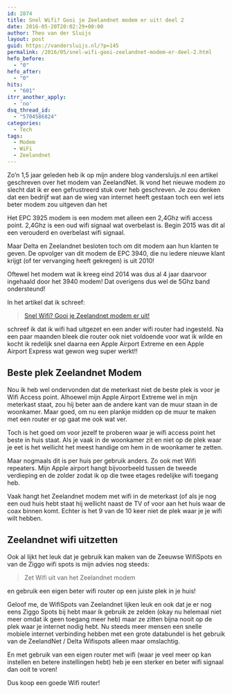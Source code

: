 ```yaml
---
id: 2874
title: Snel Wifi? Gooi je Zeelandnet modem er uit! deel 2
date: 2016-05-20T20:02:29+00:00
author: Theo van der Sluijs
layout: post
guid: https://vandersluijs.nl/?p=145
permalink: /2016/05/snel-wifi-gooi-zeelandnet-modem-er-deel-2.html
hefo_before:
  - "0"
hefo_after:
  - "0"
hits:
  - "601"
itrr_another_apply:
  - 'no'
dsq_thread_id:
  - "5704586824"
categories:
  - Tech
tags:
  - Modem
  - WiFi
  - Zeelandnet
---
```

Zo&#8217;n 1,5 jaar geleden heb ik op mijn andere blog vandersluijs.nl een artikel geschreven over het modem van ZeelandNet. Ik vond het nieuwe modem zo slecht dat ik er een gefrustreerd stuk over heb geschreven. Je zou denken dat een bedrijf wat aan de wieg van internet heeft gestaan toch een wel iets beter modem zou uitgeven dan het <!--more-->

Het EPC 3925 modem is een modem met alleen een 2,4Ghz wifi access point. 2,4Ghz is een oud wifi signaal wat overbelast is. Begin 2015 was dit al een verouderd en overbelast wifi signaal.

Maar Delta en Zeelandnet besloten toch om dit modem aan hun klanten te geven. De opvolger van dit modem de EPC 3940, die nu iedere nieuwe klant krijgt (of ter vervanging heeft gekregen) is uit 2010!

Oftewel het modem wat ik kreeg eind 2014 was dus al 4 jaar daarvoor ingehaald door het 3940 modem! Dat overigens dus wel de 5Ghz band ondersteund!

In het artikel dat ik schreef:

<blockquote class="wp-embedded-content" data-secret="bObphJK7hL">
  <p>
    <a href="https://vandersluijs.nl/blog/2015/01/snel-wifi-gooi-je-zeelandnet-modem-er.html">Snel Wifi? Gooi je Zeelandnet modem er uit!</a>
  </p>
</blockquote>



schreef ik dat ik wifi had uitgezet en een ander wifi router had ingesteld. Na een paar maanden bleek die router ook niet voldoende voor wat ik wilde en kocht ik redelijk snel daarna een Apple Airport Extreme en een Apple Airport Express wat gewon weg super werkt!!

## Beste plek Zeelandnet Modem

Nou ik heb wel ondervonden dat de meterkast niet de beste plek is voor je Wifi Access point. Alhoewel mijn Apple Airport Extreme wel in mijn meterkast staat, zou hij beter aan de andere kant van de muur staan in de woonkamer. Maar goed, om nu een plankje midden op de muur te maken met een router er op gaat me ook wat ver.

Toch is het goed om voor jezelf te proberen waar je wifi access point het beste in huis staat. Als je vaak in de woonkamer zit en niet op de plek waar je eet is het wellicht het meest handige om hem in de woonkamer te zetten.

Maar nogmaals dit is per huis per gebruik anders. Zo ook met Wifi repeaters. Mijn Apple airport hangt bijvoorbeeld tussen de tweede verdieping en de zolder zodat ik op die twee etages redelijke wifi toegang heb.

Vaak hangt het Zeelandnet modem met wifi in de meterkast (of als je nog een oud huis hebt staat hij wellicht naast de TV of voor aan het huis waar de coax binnen komt. Echter is het 9 van de 10 keer niet de plek waar je je wifi wilt hebben.

## Zeelandnet wifi uitzetten

Ook al lijkt het leuk dat je gebruik kan maken van de Zeeuwse WifiSpots en van de Ziggo wifi spots is mijn advies nog steeds:

> Zet Wifi uit van het Zeelandnet modem

en gebruik een eigen beter wifi router op een juiste plek in je huis!

Geloof me, de WifiSpots van Zeelandnet lijken leuk en ook dat je er nog eens Ziggo Spots bij hebt maar ik gebruik ze zelden (okay nu helemaal niet meer omdat ik geen toegang meer heb) maar ze zitten bijna nooit op de plek waar je internet nodig hebt. Nu steeds meer mensen een snelle mobiele internet verbinding hebben met een grote databundel is het gebruik van de ZeelandNet / Delta Wifispots alleen maar omslachtig.

En met gebruik van een eigen router met wifi (waar je veel meer op kan instellen en betere instellingen hebt) heb je een sterker en beter wifi signaal dan ooit te voren!

Dus koop een goede Wifi router!
